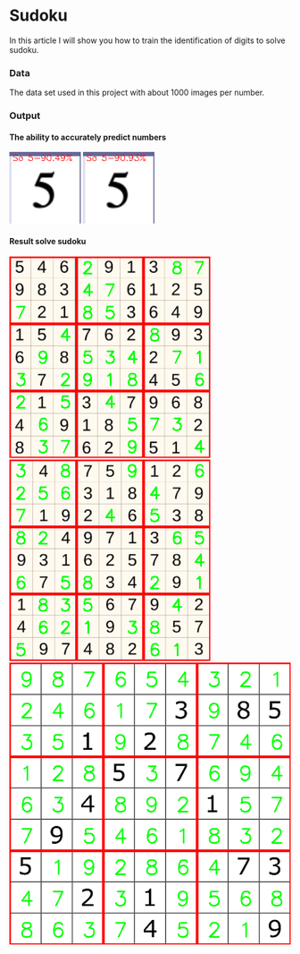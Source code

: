 # Sudoku
In this article I will show you how to train the identification of digits to solve sudoku.

### Data
The data set used in this project with about 1000 images per number.

### Output
#### The ability to accurately predict numbers
![image](https://github.com/quoctuan-spk/Sudoku/blob/master/out_images/mnistso5.png)
![image](https://github.com/quoctuan-spk/Sudoku/blob/master/out_images/mydataso5.png)

#### Result solve sudoku
![image](https://github.com/quoctuan-spk/Sudoku/blob/master/results/12.png)
![image](https://github.com/quoctuan-spk/Sudoku/blob/master/results/4.png)
![image](https://github.com/quoctuan-spk/Sudoku/blob/master/results/sudoku1.png)
